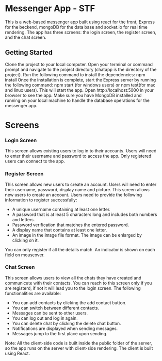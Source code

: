 # Messenger App - STF
This is a web-based messenger app built using react for the front, Express for the beckend, mongoDB for the data base and socket.io for real time rendering.
The app has three screens: the login screen, the register screen, and the chat screen.

## Getting Started
Clone the project to your local computer.
Open your terminal or command prompt and navigate to the project directory (chatapp is the directory of the project).
Run the following command to install the dependencies: npm install
Once the installation is complete, start the Express server by running the following command:
npm start (for windows users) or npm test(for mac and linux users).
This will start the app. Open http://localhost:5000 in your browser to see the app.
Make sure you have MongoDB installed and running on your local machine to handle the database operations for the messenger app.

# Screens
### Login Screen
This screen allows existing users to log in to their accounts. Users will need to enter their username and password to access the app. Only registered users can connect to the app.

### Register Screen
This screen allows new users to create an account. Users will need to enter their username, password, display name and picture.
This screen allows new users to create an account. Users need to provide the following information to register successfully:

* A unique username containing at least one letter.
* A password that is at least 5 characters long and includes both numbers and letters.
* Password verification that matches the entered password.
* A display name that contains at least one letter.
* An image in the image file format. The image can be enlarged by clicking on it.

You can only register if all the details match. An indicator is shown on each field on mouseover.

### Chat Screen
This screen allows users to view all the chats they have created and communicate with their contacts. You can reach to this screen only if you are registerd, if not it will lead you to the login screen. The following functionalities are available:

* You can add contacts by clicking the add contact button.
* You can switch between different contacts.
* Messages can be sent to other users.
* You can log out and log in again.
* You can delete chat by clicking the delete chat button.
* Notifications are displayed when sending messages.
* Messages jump to the first place upon sending.

Note: All the client-side code is built inside the public folder of the server, so the app runs on the server with client-side rendering. The client is built using React.
